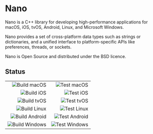 # Nano
Nano is a C++ library for developing high-performance applications for macOS, iOS, tvOS, Android, Linux, and Microsoft Windows.

Nano provides a set of cross-platform data types such as strings or dictionaries, and a unified interface to platform-specific APIs like preferences, threads, or sockets.

Nano is Open Source and distributed under the BSD licence.



## Status

|                                                                                      |                                                                                    |
| -----------------------------------------------------------------------------------: | ---------------------------------------------------------------------------------: |
| ![Build macOS](https://github.com/refnum/nano/workflows/Build%20macOS/badge.svg)     | ![Test macOS](https://github.com/refnum/nano/workflows/Test%20macOS/badge.svg)     |
| ![Build iOS](https://github.com/refnum/nano/workflows/Build%20iOS/badge.svg)         | ![Test iOS](https://github.com/refnum/nano/workflows/Test%20iOS/badge.svg)         |
| ![Build tvOS](https://github.com/refnum/nano/workflows/Build%20tvOS/badge.svg)       | ![Test tvOS](https://github.com/refnum/nano/workflows/Test%20tvOS/badge.svg)       |
| ![Build Linux](https://github.com/refnum/nano/workflows/Build%20Linux/badge.svg)     | ![Test Linux](https://github.com/refnum/nano/workflows/Test%20Linux/badge.svg)     |
| ![Build Android](https://github.com/refnum/nano/workflows/Build%20Android/badge.svg) | ![Test Android](https://github.com/refnum/nano/workflows/Test%20Android/badge.svg) |
| ![Build Windows](https://github.com/refnum/nano/workflows/Build%20Windows/badge.svg) | ![Test Windows](https://github.com/refnum/nano/workflows/Test%20Windows/badge.svg) |


